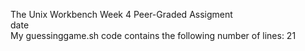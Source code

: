 The Unix Workbench Week 4 Peer-Graded Assigment<br>
date
<br>
My guessinggame.sh code contains the following number of lines: 
21
